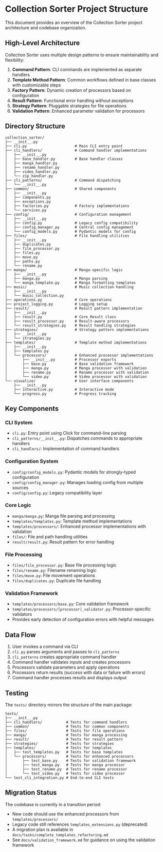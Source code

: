 # Collection Sorter Project Structure

This document provides an overview of the Collection Sorter project architecture and codebase organization.

## High-Level Architecture

Collection Sorter uses multiple design patterns to ensure maintainability and flexibility:

1. **Command Pattern**: CLI commands are implemented as separate handlers
2. **Template Method Pattern**: Common workflows defined in base classes with customizable steps
3. **Factory Pattern**: Dynamic creation of processors based on configuration
4. **Result Pattern**: Functional error handling without exceptions
5. **Strategy Pattern**: Pluggable strategies for file operations
6. **Validation Pattern**: Enhanced parameter validation for processors

## Directory Structure

```
collection_sorter/
├── __init__.py
├── cli.py                      # Main CLI entry point
├── cli_handlers/               # Command handler implementations
│   ├── __init__.py
│   ├── base_handler.py         # Base handler classes
│   ├── manga_handler.py
│   ├── rename_handler.py
│   ├── video_handler.py
│   └── zip_handler.py
├── cli_patterns/               # Command dispatching
│   └── __init__.py
├── common/                     # Shared components
│   ├── __init__.py
│   ├── components.py
│   ├── exceptions.py
│   ├── factories.py            # Factory implementations
│   └── services.py
├── config/                     # Configuration management
│   ├── __init__.py
│   ├── config.py               # Legacy config compatibility
│   ├── config_manager.py       # Central config management
│   └── config_models.py        # Pydantic models for config
├── files/                      # File handling utilities
│   ├── __init__.py
│   ├── duplicates.py
│   ├── file_processor.py
│   ├── files.py
│   ├── move.py
│   ├── paths.py
│   └── rename.py
├── manga/                      # Manga-specific logic
│   ├── __init__.py
│   ├── manga.py                # Manga parsing
│   └── manga_template.py       # Manga formatting templates
├── music/                      # Music collection handling
│   ├── __init__.py
│   └── music_collection.py
├── operations.py               # Core operations
├── project_logging.py          # Logging setup
├── result/                     # Result pattern implementation
│   ├── __init__.py
│   ├── result.py               # Core Result class
│   ├── result_processor.py     # Result-aware processors
│   └── result_strategies.py    # Result handling strategies
├── strategies/                 # Strategy pattern implementations
│   ├── __init__.py
│   └── strategies.py
├── templates/                  # Template method implementations
│   ├── __init__.py
│   ├── templates.py
│   └── processors/             # Enhanced processor implementations
│       ├── __init__.py         # Processor exports
│       ├── base.py             # Base validation framework
│       ├── manga.py            # Manga processor with validation
│       ├── rename.py           # Rename processor with validation
│       └── video.py            # Video processor with validation
└── visualize/                  # User interface components
    ├── __init__.py
    ├── interactive.py          # Interactive mode
    └── progress.py             # Progress tracking
```

## Key Components

### CLI System

- `cli.py`: Entry point using Click for command-line parsing
- `cli_patterns/__init__.py`: Dispatches commands to appropriate handlers
- `cli_handlers/`: Implementation of command handlers

### Configuration System

- `config/config_models.py`: Pydantic models for strongly-typed configuration
- `config/config_manager.py`: Manages loading config from multiple sources
- `config/config.py`: Legacy compatibility layer

### Core Logic

- `manga/manga.py`: Manga file parsing and processing
- `templates/templates.py`: Template method implementations
- `templates/processors/`: Enhanced processor implementations with validation
- `files/`: File and path handling utilities
- `result/result.py`: Result pattern for error handling

### File Processing

- `files/file_processor.py`: Base file processing logic
- `files/rename.py`: Filename renaming logic
- `files/move.py`: File movement operations
- `files/duplicates.py`: Duplicate file handling

### Validation Framework

- `templates/processors/base.py`: Core validation framework
- `templates/processors/[processor]_validator.py`: Processor-specific validators
- Provides early detection of configuration errors with helpful messages

## Data Flow

1. User invokes a command via CLI
2. `cli.py` parses arguments and passes to `cli_patterns`
3. `cli_patterns` creates appropriate command handler
4. Command handler validates inputs and creates processors
5. Processors validate parameters and apply operations
6. Processors return results (success with data or failure with errors)
7. Command handler processes results and displays output

## Testing

The `tests/` directory mirrors the structure of the main package:

```
tests/
├── __init__.py
├── cli_handlers/           # Tests for command handlers
├── common/                 # Tests for common components
├── files/                  # Tests for file operations
├── manga/                  # Tests for manga processing
├── result/                 # Tests for result pattern
├── strategies/             # Tests for strategies
├── templates/              # Tests for templates
│   ├── test_templates.py   # Tests for base templates
│   └── processors/         # Tests for enhanced processors
│       ├── test_base.py    # Tests for validation framework
│       ├── test_manga.py   # Tests for manga processor
│       ├── test_rename.py  # Tests for rename processor
│       └── test_video.py   # Tests for video processor
└── test_cli_integration.py # End-to-end CLI tests
```

## Migration Status

The codebase is currently in a transition period:

- New code should use the enhanced processors from `templates/processors/`
- Legacy code still references `templates_extensions.py` (deprecated)
- A migration plan is available in `docs/tasks/complete_templates_refactoring.md`
- See `docs/validation_framework.md` for guidance on using the validation framework